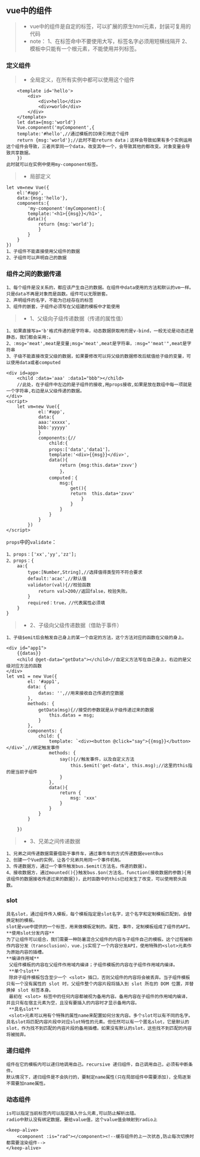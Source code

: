 ## vue中的组件
>- vue中的组件是自定的标签，可以扩展的原生html元素，封装可复用的代码 
>- note：
	1、在标签命中不要使用大写，标签名字必须用短横线隔开
	2、模板中只能有一个根元素，不能使用并列标签。
### 定义组件
>- 全局定义，在所有实例中都可以使用这个组件
```
	<template id='hello'>
		<div>
			<div>hello</div>
			<div>world</div>
		</div>
	</template>
	let data={msg:'world'}
	Vue.component('myComponent',{
	template:'#hello',//通过模板的ID来引用这个组件
	return {msg:'world'};//此时不能return data；这样会导致如果有多个实例运用这个组件会导致，三者共享同一个data，改变其中一个，会导致其他的都改变。对象变量会导致共享数据。
	})
此时就可以在实例中使用my-component标签。
```
>- 局部定义
```
let vm=new Vue({
	el:'#app',
	data:{msg:'hello'},
	components:{
		'my-component'(myComponent):{
		template:'<h1>{{msg}}</h1>',
		data(){
			return {msg:'world'};
			}
		}
	}
})
1、子组件不能直接使用父组件的数据
2、子组件可以声明自己的数据
```
### 组件之间的数据传递
	1、每个组件是没关系的，都应该产生自己的数据。在组件中data使用的方法和默认的vm一样。只是data不再是对象而是函数。组件可以无限嵌套。
	2、声明组件的名字，不能为已经存在的标签
	3、组件的嵌套，子组件必须写在父组建的模板中才能使用
>- 1、父级向子级传递数据（传递的属性值）

	1、如果直接写a='b'格式传递的是字符串，动态数据获取用的是v-bind，一般无论是动态还是静态，我们都会采用:。
	2、:msg='meat',meat是变量;msg='meat',meat是字符串，:msg="'meat'",meat是字符串
	3、子级不能直接改变父级的数据，如果要修改可以将父级的数据修改后赋值给子级的变量，可以使用data或者computed
```
<div id=app>
	<child :data='aaa' :data1="bbb"></child>
	//此处，在子组件中左边的是子组件的接收,用props接收,如果是放在数组中每一项就是一个字符串,右边是从父级传递的数据。
</div>
<script>
	let vm=new Vue({
			el:'#app',
			data:{
			aaa:'xxxxx',
			bbb:'yyyyy'
			}
			components:{//
				child:{
				props:['data','data1']，
				template:'<div>{{msg}}</div>',
				data(){
					return {msg:this.data+'zxvv'}
					}，
				computed：{
					msg:{
						get(){
						return  this.data+'zxvv'
							}
						}
					}
				}	
			}
		})
</script>
```
`props`中的`validate`：

	1、props：['xx','yy','zz'];
	2、props：{
		aa:{
			type:[Number,String],//选择值得类型符不符合要求
			default:'acac',//默认值
			validator(val){//校验函数
				return val>200//返回false，校验失败。
			}
			required：true，//代表属性必须填		
		}
	}
>- 2、子级向父级传递数据（借助于事件）

	1、子级$emit后会触发自己身上的某一个自定的方法，这个方法对应的函数在父级的身上。
```
<div id="app1">
    {{datas}}
    <child @get-data="getData"></child>//自定义方法写在自己身上，右边的是父级对应方法的函数
</div>
let vm1 = new Vue({
        el: '#app1',
        data: {
            datas: '',//用来接收自己传递的空数据
        },
        methods: {
            getData(msg){//接受的参数就是从子级传递过来的数据
                this.datas = msg;
            }
        },
        components: {
            child: {
                template: `<div><button @click="say">{{msg}}</button></div>`,//绑定触发事件
                methods: {
                    say(){//触发事件，以及自定义方法
                        this.$emit('get-data', this.msg);//这里的this指的是当前子组件
                    }
                },
                data(){
                    return {
                        msg: 'xxx'
                    }
                }
            }
        }

    })
```
>- 3、兄弟之间传递数据
	
	1、兄弟之间传递数据需要借助于事件车，通过事件车的方式传递数据eventBus
	2、创建一个Vue的实例，让各个兄弟共用同一个事件机制。
	3、传递数据方，通过一个事件触发bus.$emit(方法名，传递的数据)。
	4、接收数据方，通过mounted(){}触发bus.$on(方法名，function(接收数据的参数){用该组件的数据接收传递过来的数据})，此时函数中的this已经发生了改变，可以使用箭头函数。
### slot
	具名slot，通过组件传入模板，每个模板指定是slot名字，这个名字和定制模板匹配到，会替换定制的模板。
	slot是vue中提供的一个标签，用来做模板定制的。属性，事件，定制模板组成了组件的API。
	**使用slot分发内容**
	为了让组件可以组合，我们需要一种防暑混合父组件的内容与子组件自己的模板。这个过程被称作内容分发（transclusion），vue.js实现了一个内容分发API，使用特殊的<slot>元素作为原始内容的插槽。
	**编译作用域**
	 父组件模板的内容在父组件作用域内编译；子组件模板的内容在子组件作用域内编译。
	 **单个slot**
	 除非子组件模板包含至少一个 <slot> 插口，否则父组件的内容将会被丢弃。当子组件模板只有一个没有属性的 slot 时，父组件整个内容片段将插入到 slot 所在的 DOM 位置，并替换掉 slot 标签本身。
	 最初在 <slot> 标签中的任何内容都被视为备用内容。备用内容在子组件的作用域内编译，并且只有在宿主元素为空，且没有要插入的内容时才显示备用内容。
	 **具名slot**
	 <slot>元素可以用有个特殊的属性name来配置如何分发内容。多个slot可以有不同的名字。具名slot将匹配内容片段中对应slot特性的元素。但任然可以有一个匿名slot，它是默认的slot，作为找不到匹配的内容片段的备用插槽。如果没有默认的slot，这些找不到匹配的内容将被抛弃。
### 递归组件
	组件在它的模板内可以递归地调用自己。recursive 递归组件，自己调用自己，必须有中断条件。
	默认情况下，递归组件是不会执行的，要制定name属性(只在局部组件中需要添加)，全局逐渐不需要加name属性。
### 动态组件
	is可以指定当前标签内可以指定插入什么元素,可以防止解析出错。
	radio中默认没有绑定数据，要给value值，这个value值会映射到radio上
```
<keep-alive>
    <component :is="rad"></component><!--缓存组件的上一次状态,防止每次切换时都需要渲染组件-->
</keep-alive>
```
		 